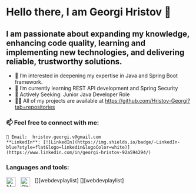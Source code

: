 # Hello there, I am Georgi Hristov 👋

## I am passionate about expanding my knowledge, enhancing code quality, learning and implementing new technologies, and delivering reliable, trustworthy solutions.

- 👀 I’m interested in deepening my expertise in Java and Spring Boot framework.
- 🌱 I’m currently learning REST API development and Spring Security
- 🚀 Actively Seeking: Junior Java Developer Role
- 👨‍💻 All of my projects are available at https://github.com/Hristov-Georgi?tab=repositories

### 📫 Feel free to connect with me:
    📧 Email:  hristov.georgi.v@gmail.com
    **LinkedIn**: [![LinkedIn](https://img.shields.io/badge/-LinkedIn-blue?style=flat&logo=linkedin&logoColor=white)](https://www.linkedin.com/in/georgi-hristov-92a594294/)

### Languages and tools:
  [<img align="left" alt="MySQL" width="26px" src="https://cdn.jsdelivr.net/gh/devicons/devicon/icons/mysql/mysql-original.svg" style="padding-right:10px;" />][webdevplaylist]
  [<img align="left" alt="Git" width="26px" src="https://cdn.jsdelivr.net/gh/devicons/devicon/icons/git/git-original.svg" style="padding-right:10px;" />][webdevplaylist]
 
  <br />
<!---
Hristov-Georgi/Hristov-Georgi is a ✨ special ✨ repository because its `README.md` (this file) appears on your GitHub profile.
You can click the Preview link to take a look at your changes.
--->
